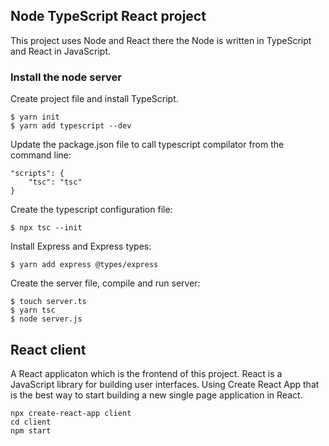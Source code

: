 ## Node TypeScript React project

This project uses Node and React there the Node is written in TypeScript and React in JavaScript.

### Install the node server

Create project file and install TypeScript.

```
$ yarn init
$ yarn add typescript --dev

```

Update the package.json file to call typescript compilator from the command line:

```
"scripts": {
    "tsc": "tsc"
}
```

Create the typescript configuration file:

```
$ npx tsc --init
```

Install Express and Express types:

```
$ yarn add express @types/express
```

Create the server file, compile and run server:

```
$ touch server.ts
$ yarn tsc
$ node server.js
```

## React client

A React applicaton which is the frontend of this project.
React is a JavaScript library for building user interfaces.
Using Create React App that is the best way to start building a new single page application in React.

```
npx create-react-app client
cd client
npm start
```
